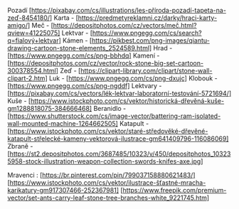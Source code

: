 
Pozadí [https://pixabay.com/cs/illustrations/les-příroda-pozadí-tapeta-na-zeď-8454180/]
Karta - [https://predmetyreklamni.cz/darky/hraci-karty-amigo/]
Meč - [https://depositphotos.com/cz/vectors/meč.html?qview=41225075]
Lektvar - [https://www.pngegg.com/cs/search?q=fialový+lektvar]
Kámen - [https://pikbest.com/png-images/qiantu-drawing-cartoon-stone-elements_2524589.html]
Hrad - [https://www.pngegg.com/cs/png-bbhdq]
Kamení - [https://depositphotos.com/cz/vector/rock-stone-big-set-cartoon-300378554.html]
Zeď - [https://clipart-library.com/clipart/stone-wall-clipart-2.htm]
Luk - [https://www.pngegg.com/cs/png-dxujc]
Klobouk - [https://www.pngegg.com/cs/png-ngddf]
Lektvary - [https://pixabay.com/cs/vectors/lék-lektvar-laboratorní-testování-5721694/]
Kuše - [https://www.istockphoto.com/cs/vektor/historická-dřevěná-kuše-gm1288818075-384666468]
Beranidlo - [https://www.shutterstock.com/cs/image-vector/battering-ram-isolated-wall-mounted-machine-1264662505]
Katapult - [https://www.istockphoto.com/cs/vektor/staré-středověké-dřevěné-katapult-střelecké-kameny-vektorová-ilustrace-gm641409796-116086069]
Zbraně - [https://st2.depositphotos.com/3687485/10323/v/450/depositphotos_103235958-stock-illustration-weapon-collection-swords-knifes-axe.jpg]

Mravenci :
[https://br.pinterest.com/pin/799037158880621483/]
[https://www.istockphoto.com/cs/vektor/ilustrace-šťastné-mracha-karikatury-gm917307466-252367981]
[https://www.freepik.com/premium-vector/set-ants-carry-leaf-stone-tree-branches-white_9221745.htm]



